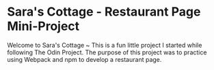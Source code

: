 # Sara's Cottage - Restaurant Page Mini-Project

Welcome to Sara's Cottage ~ This is a fun little project I started while following The Odin Project. The purpose of this project was to practice using Webpack and npm to develop a restaurant page.